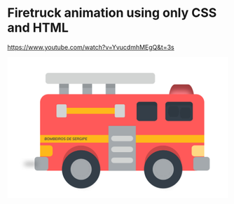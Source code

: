 # Firetruck animation using only CSS and HTML

https://www.youtube.com/watch?v=YvucdmhMEgQ&t=3s

![CITGO](https://github.com/diegotauchert/firetruck-purecss/blob/master/thumb.jpg)
